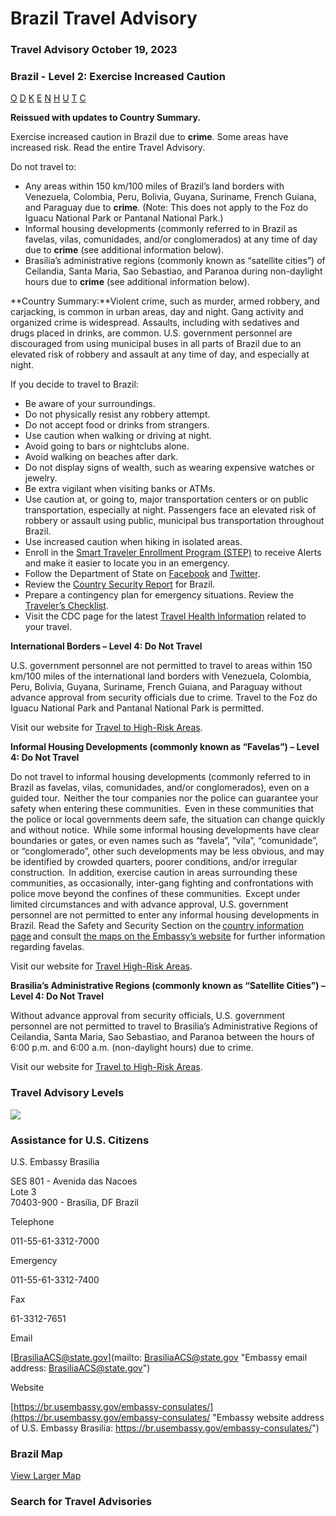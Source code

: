 # Brazil Travel Advisory

### Travel Advisory October 19, 2023

### Brazil - Level 2: Exercise Increased Caution

[O](javascript:void(0); "Tool Tip: Other")
[D](javascript:void(0); "Tool Tip: Wrongful Detention")
[K](javascript:void(0); "Tool Tip: Kidnap and Hostage")
[E](javascript:void(0); "Tool Tip: Event")
[N](javascript:void(0); "Tool Tip: Disaster")
[H](javascript:void(0); "Tool Tip: Health")
[U](javascript:void(0); "Tool Tip: Civil Unrest")
[T](javascript:void(0); "Tool Tip: Terrorism")
[C](javascript:void(0); "Tool Tip: Crimes")

**Reissued with updates to Country Summary.**

Exercise increased caution in Brazil due to **crime**. Some areas have increased risk. Read the entire Travel Advisory.

Do not travel to:

* Any areas within 150 km/100 miles of Brazil’s land borders with Venezuela, Colombia, Peru, Bolivia, Guyana, Suriname, French Guiana, and Paraguay due to **crime**. (Note: This does not apply to the Foz do Iguacu National Park or Pantanal National Park.)
* Informal housing developments (commonly referred to in Brazil as favelas, vilas, comunidades, and/or conglomerados) at any time of day due to **crime** (see additional information below).
* Brasilia’s administrative regions (commonly known as “satellite cities”) of Ceilandia, Santa Maria, Sao Sebastiao, and Paranoa during non-daylight hours due to **crime** (see additional information below).

**Country Summary:**Violent crime, such as murder, armed robbery, and carjacking, is common in urban areas, day and night. Gang activity and organized crime is widespread. Assaults, including with sedatives and drugs placed in drinks, are common. U.S. government personnel are discouraged from using municipal buses in all parts of Brazil due to an elevated risk of robbery and assault at any time of day, and especially at night.

If you decide to travel to Brazil:

* Be aware of your surroundings.
* Do not physically resist any robbery attempt.
* Do not accept food or drinks from strangers.
* Use caution when walking or driving at night.
* Avoid going to bars or nightclubs alone.
* Avoid walking on beaches after dark.
* Do not display signs of wealth, such as wearing expensive watches or jewelry.
* Be extra vigilant when visiting banks or ATMs.
* Use caution at, or going to, major transportation centers or on public transportation, especially at night. Passengers face an elevated risk of robbery or assault using public, municipal bus transportation throughout Brazil.
* Use increased caution when hiking in isolated areas.
* Enroll in the [Smart Traveler Enrollment Program (STEP)](https://step.state.gov/) to receive Alerts and make it easier to locate you in an emergency.
* Follow the Department of State on [Facebook](https://www.facebook.com/travelgov) and [Twitter](https://twitter.com/StateDept?ref_src=twsrc%5Egoogle%7Ctwcamp%5Eserp%7Ctwgr%5Eauthor).
* Review the [Country Security Report](https://www.osac.gov/Content/Browse/Report?subContentTypes=Country%20Security%20Report) for Brazil.
* Prepare a contingency plan for emergency situations. Review the [Traveler’s Checklist](https://travel.state.gov/content/passports/en/go/checklist.html).
* Visit the CDC page for the latest [Travel Health Information](https://wwwnc.cdc.gov/travel/destinations/list) related to your travel.

**International Borders – Level 4: Do Not Travel**

U.S. government personnel are not permitted to travel to areas within 150 km/100 miles of the international land borders with Venezuela, Colombia, Peru, Bolivia, Guyana, Suriname, French Guiana, and Paraguay without advance approval from security officials due to crime. Travel to the Foz do Iguacu National Park and Pantanal National Park is permitted.

Visit our website for [Travel to High-Risk Areas](https://travel.state.gov/content/passports/en/go/TraveltoHighRiskAreas.html).

**Informal Housing Developments (commonly known as “Favelas”) – Level 4: Do Not Travel**

Do not travel to informal housing developments (commonly referred to in Brazil as favelas, vilas, comunidades, and/or conglomerados), even on a guided tour.  Neither the tour companies nor the police can guarantee your safety when entering these communities.  Even in these communities that the police or local governments deem safe, the situation can change quickly and without notice.  While some informal housing developments have clear boundaries or gates, or even names such as “favela”, “vila”, “comunidade”, or “conglomerado”, other such developments may be less obvious, and may be identified by crowded quarters, poorer conditions, and/or irregular construction.  In addition, exercise caution in areas surrounding these communities, as occasionally, inter-gang fighting and confrontations with police move beyond the confines of these communities.  Except under limited circumstances and with advance approval, U.S. government personnel are not permitted to enter any informal housing developments in Brazil. Read the Safety and Security Section on the [country information page](https://travel.state.gov/content/travel/en/international-travel/International-Travel-Country-Information-Pages/Brazil.html) and consult [the maps on the Embassy’s website](https://br.usembassy.gov/maps-of-u-s-citizen-caution-areas/) for further information regarding favelas.

Visit our website for [Travel High-Risk Areas](https://travel.state.gov/content/passports/en/go/TraveltoHighRiskAreas.html).

**Brasilia’s Administrative Regions (commonly known as “Satellite Cities”) – Level 4: Do Not Travel**

Without advance approval from security officials, U.S. government personnel are not permitted to travel to Brasilia’s Administrative Regions of Ceilandia, Santa Maria, Sao Sebastiao, and Paranoa between the hours of 6:00 p.m. and 6:00 a.m. (non-daylight hours) due to crime.

Visit our website for [Travel to High-Risk Areas](https://travel.state.gov/content/passports/en/go/TraveltoHighRiskAreas.html).

### Travel Advisory Levels

[![](/content/dam/NEWTravelAssets/images/travel-levelv1.svg)](/content/travel/en/international-travel/before-you-go/about-our-new-products.html "Travel Advisory Levels")

### Assistance for U.S. Citizens

U.S. Embassy Brasilia

SES 801 - Avenida das Nacoes  
Lote 3  
70403-900 - Brasília, DF Brazil

Telephone

011-55-61-3312-7000

Emergency

011-55-61-3312-7400

Fax

61-3312-7651

Email

[BrasiliaACS@state.gov](mailto: BrasiliaACS@state.gov "Embassy email address: BrasiliaACS@state.gov")

Website

[https://br.usembassy.gov/embassy-consulates/](https://br.usembassy.gov/embassy-consulates/ "Embassy website address of U.S. Embassy Brasilia: https://br.usembassy.gov/embassy-consulates/")

### Brazil Map

[View Larger Map](https://travelmaps.state.gov/TSGMap/?extent=-86.535431671,-29.626764305,-20.04452787,3.833882153 "Map of Brazil")



### Search for Travel Advisories